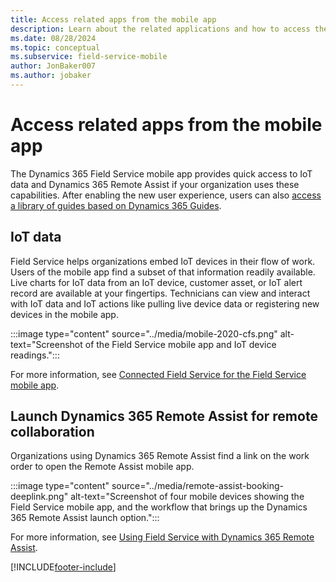 ```yaml
---
title: Access related apps from the mobile app
description: Learn about the related applications and how to access them from the mobile app.
ms.date: 08/28/2024
ms.topic: conceptual
ms.subservice: field-service-mobile
author: JonBaker007
ms.author: jobaker
---
```


# Access related apps from the mobile app

The Dynamics 365 Field Service mobile app provides quick access to IoT data and Dynamics 365 Remote Assist if your organization uses these capabilities. After enabling the new user experience, users can also [access a library of guides based on Dynamics 365 Guides](do-work-newux.md).

## IoT data

Field Service helps organizations embed IoT devices in their flow of work. Users of the mobile app find a subset of that information readily available. Live charts for IoT data from an IoT device, customer asset, or IoT alert record are available at your fingertips. Technicians can view and interact with IoT data and IoT actions like pulling live device data or registering new devices in the mobile app.

:::image type="content" source="../media/mobile-2020-cfs.png" alt-text="Screenshot of the Field Service mobile app and IoT device readings.":::

 For more information, see [Connected Field Service for the Field Service mobile app](iot-mobile.md).

## Launch Dynamics 365 Remote Assist for remote collaboration

Organizations using Dynamics 365 Remote Assist find a link on the work order to open the Remote Assist mobile app. 

:::image type="content" source="../media/remote-assist-booking-deeplink.png" alt-text="Screenshot of four mobile devices showing the Field Service mobile app, and the workflow that brings up the Dynamics 365 Remote Assist launch option.":::

For more information, see [Using Field Service with Dynamics 365 Remote Assist](../remote-assist-hololens.md).

[!INCLUDE[footer-include](../../includes/footer-banner.md)]
